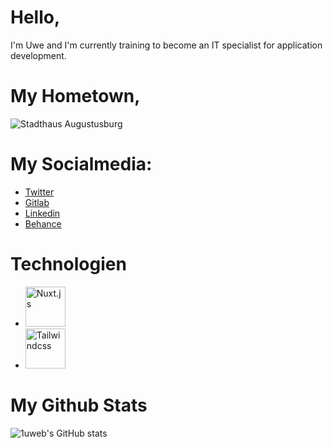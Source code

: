 <h1> Hello, </h1>
<p>I'm Uwe and I'm currently training to become an IT specialist for application development.</p>

<h1> My Hometown, </h1>
<img alt="Stadthaus Augustusburg" src="https://aurora.cdn.giganticplay.de/cms/ubarthel/assets/images/s6ydbxjMmmeHZmEbHU3ZtzNRZk3WDDZD_github-hero-1uweb.jpg" />

<h1> My Socialmedia: </h1>
<ul>
  <li><a href="https://twitter.com/u_barthel">Twitter</a></li>
  <li><a href="https://gitlab.com/uwebarthel">Gitlab</a></li>
  <li><a href="https://www.linkedin.com/in/uwe-barthel">Linkedin</a></li>
  <li><a href="https://www.behance.net/uwe-barthel">Behance</a></li>
</ul>

<h1> Technologien </h1>

- <a href="https://nuxtjs.org"><img width="64" src="https://images.uwe-barthel.net/github/1uweb/nuxt-emoji-white.png" alt="Nuxt.js" /></a>
- <a href="https://tailwindcss.com/"><img width="64" src="https://images.uwe-barthel.net/github/1uweb/tailwindcss-mark.cb8046c163f77190406dfbf4dec89848.svg" alt="Tailwindcss"/></a>

<h1> My Github Stats </h1>

![1uweb's GitHub stats](https://github-readme-stats.vercel.app/api?username=1uweb&title_color=cc3547&icon_color=cc3547&bg_color=141a26&text_color=f2f9ff&show_icons=true&hide_border=true)
